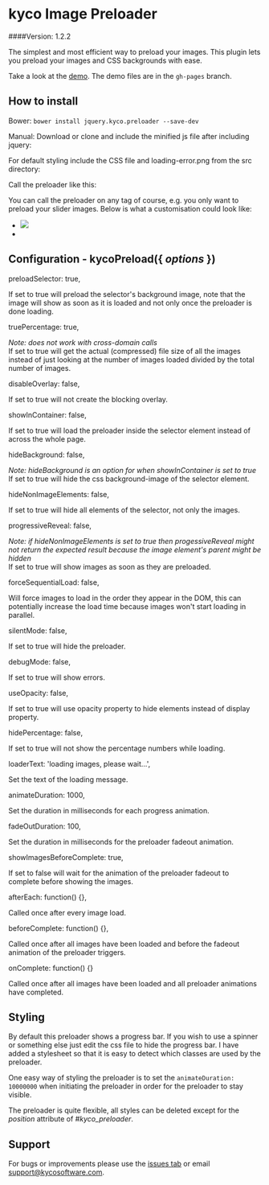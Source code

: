 kyco Image Preloader
====================
####Version: 1.2.2

The simplest and most efficient way to preload your images. This plugin lets you
preload your images and CSS backgrounds with ease.

Take a look at the [demo](https://www.kycosoftware.com/projects/image-preloader/demo).
The demo files are in the `gh-pages` branch.

How to install
--------------

Bower: `bower install jquery.kyco.preloader --save-dev`

Manual: Download or clone and include the minified js file after including jquery:

  <script src="http://ajax.googleapis.com/ajax/libs/jquery/1.11.1/jquery.min.js"></script>
  <script src="jquery.kyco.preloader.min.js"></script>

For default styling include the CSS file and loading-error.png from the src directory:

  <link rel="stylesheet" href="jquery.kyco.preloader.css">

Call the preloader like this:

  <script>
    $(document).ready(function() {
      $('body').kycoPreload(); // This will preload all images on the page.
    });
  </script>

You can call the preloader on any tag of course, e.g. you only want to preload
your slider images. Below is what a customisation could look like:

  <div id="slider">
    <ul>
      <li><img src="slider01.png" /></li>
      <li style="background:url(slider02.png);"></li>
    </ul>
  </div>

  <script>
    $(document).ready(function() {
      $('#slider').kycoPreload({
        showInContainer: true,
        useOpacity: true,
        forceSequentialLoad: true,
        animateDuration: 1000,
        fadeOutDuration: 1500,
        afterEach: function() {
          $(this).fadeIn(1000); // $(this) refers to image that was preloaded.
        },
        beforeComplete: function() {
          console.log('images preloaded, fading out the overlay and loader at 1.5s');
        },
        onComplete: function() {
          console.log('cool beans!');
        }
      });
    });
  </script>


Configuration - kycoPreload({ *options* })
------------------------------------------

  preloadSelector: true,

If set to true will preload the selector's background image, note that the image will show
as soon as it is loaded and not only once the preloader is done loading.

  truePercentage: true,

*Note: does not work with cross-domain calls*  
If set to true will get the actual (compressed) file size of all the images instead of just looking
at the number of images loaded divided by the total number of images.

  disableOverlay: false,

If set to true will not create the blocking overlay.

  showInContainer: false,

If set to true will load the preloader inside the selector element instead of across the whole page.

  hideBackground: false,

*Note: hideBackground is an option for when showInContainer is set to true*  
If set to true will hide the css background-image of the selector element.

  hideNonImageElements: false,

If set to true will hide all elements of the selector, not only the images.

  progressiveReveal: false,

*Note: if hideNonImageElements is set to true then progessiveReveal might not return
the expected result because the image element's parent might be hidden*  
If set to true will show images as soon as they are preloaded.

  forceSequentialLoad: false,

Will force images to load in the order they appear in the DOM, this can potentially
increase the load time because images won't start loading in parallel.

  silentMode: false,

If set to true will hide the preloader.

  debugMode: false,

If set to true will show errors.

  useOpacity: false,

If set to true will use opacity property to hide elements instead of display property.

  hidePercentage: false,

If set to true will not show the percentage numbers while loading.

  loaderText: 'loading images, please wait...',

Set the text of the loading message.

  animateDuration: 1000,

Set the duration in milliseconds for each progress animation.

  fadeOutDuration: 100,

Set the duration in milliseconds for the preloader fadeout animation.

  showImagesBeforeComplete: true,

If set to false will wait for the animation of the preloader fadeout to complete before showing the images.

  afterEach: function() {},

Called once after every image load.

  beforeComplete: function() {},

Called once after all images have been loaded and before the fadeout animation of the preloader triggers.

  onComplete: function() {}

Called once after all images have been loaded and all preloader animations have completed.


Styling
-------

By default this preloader shows a progress bar. If you wish to use a spinner or something else
just edit the css file to hide the progress bar. I have added a stylesheet so that it is easy to
detect which classes are used by the preloader.

One easy way of styling the preloader is to set the <code>animateDuration: 10000000</code> when initiating
the preloader in order for the preloader to stay visible.

The preloader is quite flexible, all styles can
be deleted except for the *position* attribute of *#kyco_preloader*.


Support
-------

For bugs or improvements please use the [issues tab](https://github.com/kyco/jquery.kyco.preloader/issues)
or email [support@kycosoftware.com](mailto:support@kycosoftware.com).
